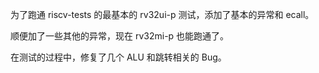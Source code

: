 为了跑通 riscv-tests 的最基本的 rv32ui-p 测试，添加了基本的异常和 ecall。

顺便加了一些其他的异常，现在 rv32mi-p 也能跑通了。

在测试的过程中，修复了几个 ALU 和跳转相关的 Bug。
